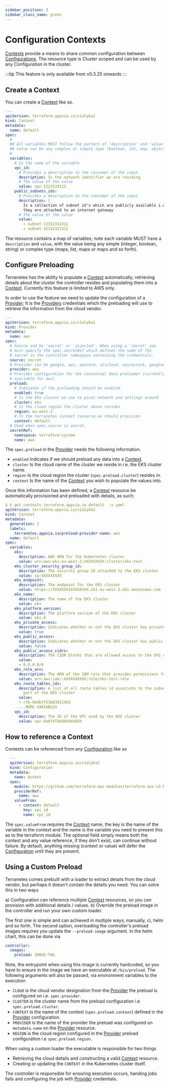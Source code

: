 ```yaml
---
sidebar_position: 3
sidebar_class_name: green
---
```

# Configuration Contexts

[Contexts](../reference/contexts.terraform.appvia.io.md) provide a means to share common configuration between [Configurations](../reference/configurations.terraform.appvia.io.md). The resource type is Cluster scoped and can be used by any Configuration in the cluster.

:::tip
This feature is only available from v0.3.25 onwards
:::

## Create a Context

You can create a [Context](../reference/contexts.terraform.appvia.io.md) like so.

```yaml
---
apiVersion: terraform.appvia.io/v1alpha1
kind: Context
metadata:
  name: default
spec:
  #
  ## All variables MUST follow the pattern of 'description' and 'value'. The
  ## value can be any complex or simple type (boolean, int, map, object etc)
  #
  variables:
    # Is the name of the variable
    vpc_id:
      # Provides a description to the consumer of the input
      description: Is the network identifier we are residing
      # The value of the value
      value: vpc-1223133113
    public_subnets_ids:
      # Provides a description to the consumer of the input
      description: |
        Is a collection of subnet id's which are publicly available i.e.
        they are attached to an internet gateway
      # The value of the value
      value:
        - subnet-12312312312
        - subnet-32332321312
```

The resource contains a map of variables; note each variable MUST have a `description` and `value`, with the value being any simple (integer, boolean, string) or complex type (maps, list, maps or maps and so forth).

## Configure Preloading

Terranetes has the ability to populate a [Context](../reference/contexts.terraform.appvia.io.md) automatically; retrieving details about the cluster the controller resides and populating them into a [Context](../reference/contexts.terraform.appvia.io.md). Currently this feature is limited to AWS only.

In order to use the feature we need to update the configuration of a [Provider](../reference/providers.terraform.appvia.io.md); It is the [Providers](../reference/providers.terraform.appvia.io.md) credentials which the preloading will use to retrieve the information from the cloud vendor.

```yaml
---
apiVersion: terraform.appvia.io/v1alpha1
kind: Provider
metadata:
  name: aws
spec:
  # Source and be 'secret' or 'injected'. When using a 'secret' you
  # must specify the spec.secretRef which defines the name of the
  # secret in the controller namespace containing the credentials.
  source: secret
  # Provider can be google, aws, azurerm, alicloud, azurestack, googleworkspace etc
  provider: aws
  # Provides configuration for the contextual data preloader (currently only
  # available for aws)
  preload:
    # Indicates if the preloading should be enabled
    enabled: true
    # Is the EKS cluster we use to pivot network and settings around
    cluster: eks
    # Is the cloud region the cluster above resides
    region: eu-west-2
    # Is the terranetes context resource we should provision
    context: default
  # Used when spec.source is secret.
  secretRef:
    namespace: terraform-system
    name: aws
```

The `spec.preload` in the [Provider](../reference/providers.terraform.appvia.io.md) needs the following information.

* `enabled` Indicates if we should preload any data into a [Context](../reference/contexts.terraform.appvia.io.md).
* `cluster` Is the cloud name of the cluster we reside in i.e. the EKS cluster name.
* `region` Is the cloud region the cluster (`spec.preload.cluster`) resides in.
* `context` Is the name of the [Context](../reference/contexts.terraform.appvia.io.md) you wish to populate the values into.

Once this information has been defined, a [Context](../reference/contexts.terraform.appvia.io.md) resource be automatically provisioned and preloaded with details, as such;

```yaml
$ k get contexts.terraform.appvia.io default  -o yaml
apiVersion: terraform.appvia.io/v1alpha1
kind: Context
metadata:
  generation: 1
  labels:
    terranetes.appvia.io/preload-provider-name: aws
  name: default
spec:
  variables:
    eks:
      description: AWS ARN for the Kubernetes cluster
      value: arn:aws:eks:eu-west-2:XXXXXXXXX:cluster/eks-test
    eks_cluster_security_group_id:
      description: The security group ID attached to the EKS cluster
      value: sg-XXXXXXXXX
    eks_endpoint:
      description: The endpoint for the EKS cluster
      value: https://XXXXXXXXXXXXXXXX.sk1.eu-west-2.eks.amazonaws.com
    eks_name:
      description: The name of the EKS cluster
      value: eks
    eks_platform_version:
      description: The platform version of the EKS cluster
      value: eks.6
    eks_private_access:
      description: Indicates whether or not the EKS cluster has private access enabled
      value: true
    eks_public_access:
      description: Indicates whether or not the EKS cluster has public access enabled
      value: false
    eks_public_access_cidrs:
      description: The CIDR blocks that are allowed access to the EKS cluster
      value:
      - 0.0.0.0/0
    eks_role_arn:
      description: The ARN of the IAM role that provides permissions for the EKS cluster
      value: arn:aws:iam::XXXXXXXXXX:role/eks-test-role
    eks_route_tables_ids:
      description: A list of all route tables id associate to the subnets which are
        part of the EKS cluster
      value:
      - rtb-04dbff51b83821XXX
     ....MORE VARIABLES
    vpc_id:
      description: The ID of the VPC used by the EKS cluster
      value: vpc-0a6f4fbb4bXXXXXXX
```

## How to reference a Context

Contexts can be referenced from any [Configuration](../reference/configurations.terraform.appvia.io.md) like so

```yaml
  ---
  apiVersion: terraform.appvia.io/v1alpha1
  kind: Configuration
  metadata:
    name: bucket
  spec:
    module: https://github.com/terraform-aws-modules/terraform-aws-s3-bucket.git?ref=v3.10.1
    providerRef:
      name: aws
    valueFrom:
      - context: default
        key: vpc_id
        name: vpc_id
```

The `spec.valueFrom` requires the [Context](../reference/contexts.terraform.appvia.io.md) name, the key is the name of the variable in the context and the name is the variable you need to present this as to the terraform module. The optional field simply means both the context and any value reference, if they don't exist, can continue without failure. By default, anything missing (context or value) will defer the [Configuration](../reference/configurations.terraform.appvia.io.md) until they are present.

## Using a Custom Preload

Terranetes comes prebuilt with a loader to extract details from the cloud vendor, but perhaps it doesn't contain the details you need. You can solve this in two ways

a) Configuration can reference multiple [Context](../reference/contexts.terraform.appvia.io.md) resources, so you can provision with additional details / values.
b) Override the preload image in the controller and run your own custom loader.

The first one is simple and can achieved in multiple ways; manually, ci, helm and so forth. The second option, overloading the controller's preload images requires you update the `--preload-image` argument. In the helm chart, this can be done via

```yaml
controller:
  images:
    preload: IMAGE:TAG
```

Note, the entrypoint when using this image is currently hardcoded, so you have to ensure in the image we have an executable at `/bin/preload`. The following arguments will also be passed, via environment variables to the execution

* `CLOUD` is the cloud vendor designation from the [Provider](../reference/providers.terraform.appvia.io.md) the preload is configured on i.e. `spec.provider`.
* `CLUSTER` is the cluster name from the preload configuration i.e `spec.preload.cluster`.
* `CONTEXT` is the name of the context (`spec.preload.context`) defined in the [Provider](../reference/providers.terraform.appvia.io.md) configuration.
* `PROVIDER` is the name of the provider the preload was configured on `metadata.name` on the [Provider](../reference/providers.terraform.appvia.io.md) resource.
* `REGION` is the cloud region configured in the [Provider](../reference/providers.terraform.appvia.io.md) preload configuration i.e `spec.preload.region`.

When using a custom loader the executable is responsible for two things

* Retrieving the cloud details and constructing a valid [Context](../reference/contexts.terraform.appvia.io.md) resource.
* Creating or updating the `CONTEXT` in the Kubernetes cluster itself.

The controller is responsible for ensuring execution occurs, handing jobs fails and configuring the job with [Provider](../reference/providers.terraform.appvia.io.md) credentials.
